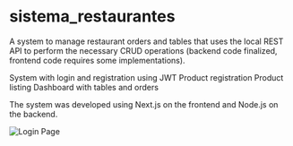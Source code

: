 # sistema_restaurantes
A system to manage restaurant orders and tables that uses the local REST API to perform the necessary CRUD operations (backend code finalized, frontend code requires some implementations).

System with login and registration using JWT
Product registration
Product listing
Dashboard with tables and orders

The system was developed using Next.js on the frontend and Node.js on the backend.

<img src="https://github.com/09Uno/imgstoreadme/blob/main/4.png" alt="Login Page"></br>
